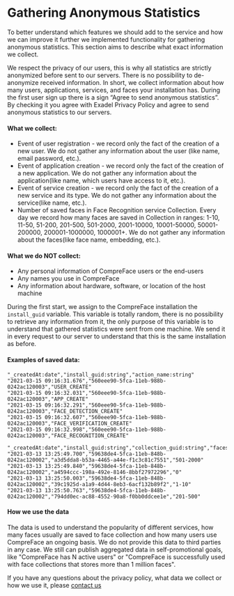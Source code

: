 # Gathering Anonymous Statistics 

To better understand which features we should add to the service and how we can improve it further we implemented functionality for gathering anonymous statistics. This section aims to describe what exact information we collect.

We respect the privacy of our users, this is why all statistics are strictly anonymized before sent to our servers. There is no possibility to de-anonymize received information. In short, we collect information about how many users, applications, services, and faces your installation has. During the first user sign up there is a sign “Agree to send anonymous statistics”. By checking it you agree with Exadel Privacy Policy and agree to send anonymous statistics to our servers.

#### What we collect:
* Event of user registration - we record only the fact of the creation of a new user. We do not gather any information about the user
(like name, email password, etc.).
* Event of application creation - we record only the fact of the creation of a new application. We do not gather any information about the application(like name, which users have access to it, etc.).
* Event of service creation - we record only the fact of the creation of a new service and its type. We do not gather any information about 
  the service(like name, etc.).
* Number of saved faces in Face Recognition service Collection. Every day we record how many faces are saved in Collection in ranges: 1-10, 11-50, 51-200, 201-500, 501-2000, 2001-10000, 10001-50000, 50001-200000, 200001-1000000, 1000001+. We do not gather any information about the faces(like face name, embedding, etc.).

#### What we do NOT collect:
* Any personal information of CompreFace users or the end-users
* Any names you use in CompreFace
* Any information about hardware, software, or location of the host machine

During the first start, we assign to the CompreFace installation the `install_guid` variable. This variable is totally random, there is no possibility to retrieve any information from it, the only purpose of this variable is to understand that gathered statistics were sent from one machine. We send it in every request to our server to understand that this is the same installation as before.

#### Examples of saved data:

```csv
"_createdAt:date","install_guid:string","action_name:string"
"2021-03-15 09:16:31.676","560eee90-5fca-11eb-988b-0242ac120003","USER_CREATE"
"2021-03-15 09:16:32.031","560eee90-5fca-11eb-988b-0242ac120003","APP_CREATE"
"2021-03-15 09:16:32.291","560eee90-5fca-11eb-988b-0242ac120003","FACE_DETECTION_CREATE"
"2021-03-15 09:16:32.607","560eee90-5fca-11eb-988b-0242ac120003","FACE_VERIFICATION_CREATE"
"2021-03-15 09:16:32.998","560eee90-5fca-11eb-988b-0242ac120003","FACE_RECOGNITION_CREATE"
```

```csv
"_createdAt:date","install_guid:string","collection_guid:string","faces_range:string"
"2021-03-13 13:25:49.700","59638de4-5fca-11eb-848b-0242ac120002","a3d5dda8-b53a-4465-a44e-f1c3c81c7551","501-2000"
"2021-03-13 13:25:49.840","59638de4-5fca-11eb-848b-0242ac120002","a4594ccc-198a-492e-8146-8bbf27972296","0"
"2021-03-13 13:25:50.003","59638de4-5fca-11eb-848b-0242ac120002","39c1925d-a1a9-4d44-8eb3-6acf132b89f2","1-10"
"2021-03-13 13:25:50.763","59638de4-5fca-11eb-848b-0242ac120002","794dd0ec-ac88-4552-90a8-f0bb0ddcee1e","201-500"
```

#### How we use the data

The data is used to understand the popularity of different services, how many faces usually are saved to face collection and how many users use CompreFace an ongoing basis.
We do not provide this data to third parties in any case. 
We still can publish aggregated data in self-promotional goals, like "CompreFace has N active users" or "CompreFace is successfully used with face collections that stores more than 1 million faces".

If you have any questions about the privacy policy, what data we collect or how we use it, please [contact us](mailto:compreface.support@exadel.com)
